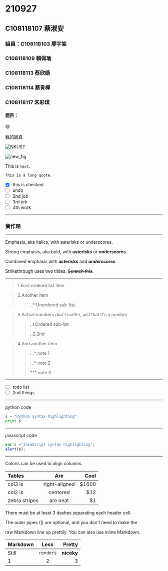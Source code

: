 # 210927

## C108118107 蔡淑安

### 組員：C108118103 廖宇筌
###      C108118109 賴佩瑜
###      C108118113 蔡欣娪
###      C108118114 蔡青樺
###      C108118117 朱彩琪

#### 題目：

😄

[我的網頁](https://www.nkust.edu.tw/index.php)

![NKUST](https://www.nkust.edu.tw/var/file/0/1000/img/513/182513897.png "高科大")

![new_fig](https://hanejapan.com/wp-content/uploads/2021/07/4758455_m-1024x683.jpg "柴犬")

This is `text`.

````
This is a long quote.
````

- [x] this is checked
- [ ] undo
- [ ] 2nd job
- [ ] 3rd job
- [ ] 4th work
***

### 實作題
***

Emphasis, aka italics, with asterisks or underscores.

Strong emphasis, aka bold, with **asterisks** or **underscores**.

Combined emphasis with **asterisks** and ***underscores***.

Strikethrough uses two tildes. ~~Scratch this~~.
***

> 1.First ordered list item

> 2.Another item
>> ..* Unordered sub-list.

> 3.Actual numbers don't matter, just that it's a number
>> ..1.Ordered sub-list
>>
>> ..2.2nd

> 4.And another item
>> ...* note 1
>>
>> ...* note 2
>>
>> *** note 3
***

- [ ] todo list
- [ ] 2nd things
***

python code


```python
s = "Python syntax highlighting"
print s
```
***

javascript code

```javascript
var s ="JavaScript syntax highlighting";
alert(s);
```
***

Colons can be used to align columns.

| Tables	| Are	| Cool | 
| :-------| :--: |--------------: | 
| col3 is	| right-aligned	| $1600 | 
| col2 is	| centered	| $12 | 
| zebra stripes| 	are neat	| $1 | 

There must be at least 3 dashes separating each header cell.

The outer pipes (|) are optional, and you don't need to make the

raw Markdown line up prettily. You can also use inline Markdown.

| Markdown	| Less	| Pretty | 
| :-------- | :---: | -----: | 
| Still	| `renders`	| **niceky** | 
| 1	| 2	| 3 | 

